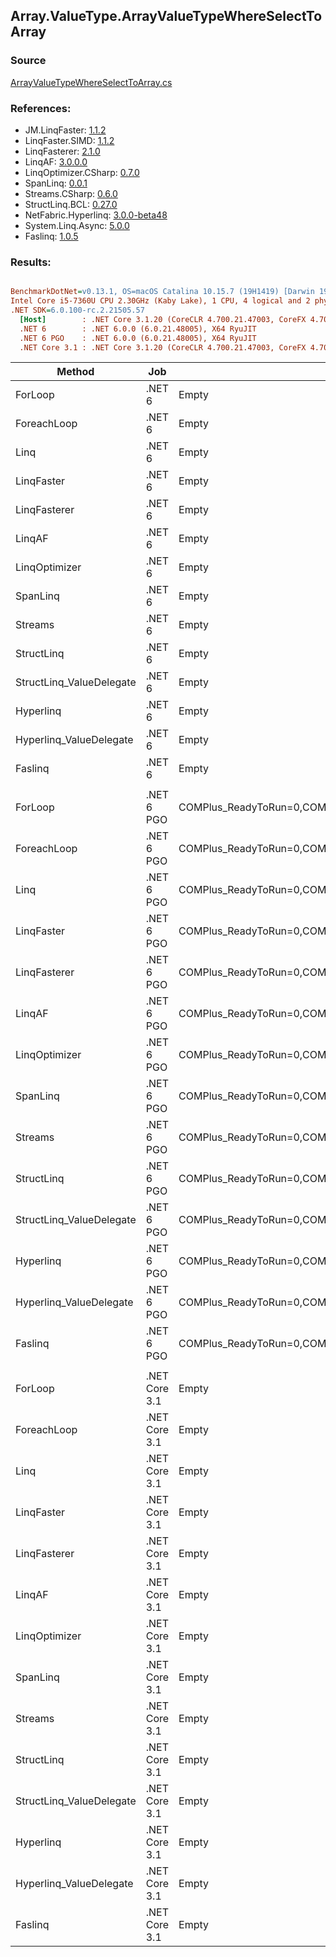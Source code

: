 ﻿## Array.ValueType.ArrayValueTypeWhereSelectToArray

### Source
[ArrayValueTypeWhereSelectToArray.cs](../LinqBenchmarks/Array/ValueType/ArrayValueTypeWhereSelectToArray.cs)

### References:
- JM.LinqFaster: [1.1.2](https://www.nuget.org/packages/JM.LinqFaster/1.1.2)
- LinqFaster.SIMD: [1.1.2](https://www.nuget.org/packages/LinqFaster.SIMD/1.0.3)
- LinqFasterer: [2.1.0](https://www.nuget.org/packages/LinqFasterer/2.1.0)
- LinqAF: [3.0.0.0](https://www.nuget.org/packages/LinqAF/3.0.0.0)
- LinqOptimizer.CSharp: [0.7.0](https://www.nuget.org/packages/LinqOptimizer.CSharp/0.7.0)
- SpanLinq: [0.0.1](https://www.nuget.org/packages/SpanLinq/0.0.1)
- Streams.CSharp: [0.6.0](https://www.nuget.org/packages/Streams.CSharp/0.6.0)
- StructLinq.BCL: [0.27.0](https://www.nuget.org/packages/StructLinq/0.27.0)
- NetFabric.Hyperlinq: [3.0.0-beta48](https://www.nuget.org/packages/NetFabric.Hyperlinq/3.0.0-beta48)
- System.Linq.Async: [5.0.0](https://www.nuget.org/packages/System.Linq.Async/5.0.0)
- Faslinq: [1.0.5](https://www.nuget.org/packages/Faslinq/1.0.5)

### Results:
``` ini

BenchmarkDotNet=v0.13.1, OS=macOS Catalina 10.15.7 (19H1419) [Darwin 19.6.0]
Intel Core i5-7360U CPU 2.30GHz (Kaby Lake), 1 CPU, 4 logical and 2 physical cores
.NET SDK=6.0.100-rc.2.21505.57
  [Host]        : .NET Core 3.1.20 (CoreCLR 4.700.21.47003, CoreFX 4.700.21.47101), X64 RyuJIT
  .NET 6        : .NET 6.0.0 (6.0.21.48005), X64 RyuJIT
  .NET 6 PGO    : .NET 6.0.0 (6.0.21.48005), X64 RyuJIT
  .NET Core 3.1 : .NET Core 3.1.20 (CoreCLR 4.700.21.47003, CoreFX 4.700.21.47101), X64 RyuJIT


```
|                   Method |           Job |                                                   EnvironmentVariables |       Runtime | Count |     Mean |     Error |    StdDev |        Ratio | RatioSD |   Gen 0 |   Gen 1 | Allocated |
|------------------------- |-------------- |----------------------------------------------------------------------- |-------------- |------ |---------:|----------:|----------:|-------------:|--------:|--------:|--------:|----------:|
|                  ForLoop |        .NET 6 |                                                                  Empty |      .NET 6.0 |   100 | 1.547 μs | 0.0092 μs | 0.0086 μs |     baseline |         |  5.5237 |       - |     11 KB |
|              ForeachLoop |        .NET 6 |                                                                  Empty |      .NET 6.0 |   100 | 1.648 μs | 0.0137 μs | 0.0114 μs | 1.07x slower |   0.01x |  5.5237 |       - |     11 KB |
|                     Linq |        .NET 6 |                                                                  Empty |      .NET 6.0 |   100 | 1.788 μs | 0.0135 μs | 0.0126 μs | 1.16x slower |   0.01x |  3.9291 |       - |      8 KB |
|               LinqFaster |        .NET 6 |                                                                  Empty |      .NET 6.0 |   100 | 1.512 μs | 0.0132 μs | 0.0117 μs | 1.02x faster |   0.01x |  4.7264 |       - |     10 KB |
|             LinqFasterer |        .NET 6 |                                                                  Empty |      .NET 6.0 |   100 | 2.532 μs | 0.0314 μs | 0.0294 μs | 1.64x slower |   0.02x |  6.0043 |       - |     12 KB |
|                   LinqAF |        .NET 6 |                                                                  Empty |      .NET 6.0 |   100 | 2.864 μs | 0.0295 μs | 0.0276 μs | 1.85x slower |   0.02x |  5.5122 |       - |     11 KB |
|            LinqOptimizer |        .NET 6 |                                                                  Empty |      .NET 6.0 |   100 | 9.278 μs | 0.1360 μs | 0.1205 μs | 6.00x slower |   0.09x | 62.4695 |  0.0153 |    132 KB |
|                 SpanLinq |        .NET 6 |                                                                  Empty |      .NET 6.0 |   100 | 2.372 μs | 0.0213 μs | 0.0200 μs | 1.53x slower |   0.01x |  5.5237 |       - |     11 KB |
|                  Streams |        .NET 6 |                                                                  Empty |      .NET 6.0 |   100 | 2.534 μs | 0.0179 μs | 0.0159 μs | 1.64x slower |   0.01x |  5.7716 |       - |     12 KB |
|               StructLinq |        .NET 6 |                                                                  Empty |      .NET 6.0 |   100 | 1.548 μs | 0.0113 μs | 0.0106 μs | 1.00x slower |   0.01x |  1.7052 |       - |      3 KB |
| StructLinq_ValueDelegate |        .NET 6 |                                                                  Empty |      .NET 6.0 |   100 | 1.222 μs | 0.0143 μs | 0.0134 μs | 1.27x faster |   0.01x |  1.6575 |       - |      3 KB |
|                Hyperlinq |        .NET 6 |                                                                  Empty |      .NET 6.0 |   100 | 1.731 μs | 0.0175 μs | 0.0155 μs | 1.12x slower |   0.01x |  1.6575 |       - |      3 KB |
|  Hyperlinq_ValueDelegate |        .NET 6 |                                                                  Empty |      .NET 6.0 |   100 | 1.404 μs | 0.0157 μs | 0.0147 μs | 1.10x faster |   0.02x |  1.6575 |       - |      3 KB |
|                  Faslinq |        .NET 6 |                                                                  Empty |      .NET 6.0 |   100 | 1.223 μs | 0.0094 μs | 0.0084 μs | 1.27x faster |   0.01x |  3.0670 |       - |      6 KB |
|                          |               |                                                                        |               |       |          |           |           |              |         |         |         |           |
|                  ForLoop |    .NET 6 PGO | COMPlus_ReadyToRun=0,COMPlus_TC_QuickJitForLoops=1,COMPlus_TieredPGO=1 |      .NET 6.0 |   100 | 1.532 μs | 0.0183 μs | 0.0163 μs |     baseline |         |  5.5237 |       - |     11 KB |
|              ForeachLoop |    .NET 6 PGO | COMPlus_ReadyToRun=0,COMPlus_TC_QuickJitForLoops=1,COMPlus_TieredPGO=1 |      .NET 6.0 |   100 | 1.659 μs | 0.0157 μs | 0.0147 μs | 1.08x slower |   0.01x |  5.5237 |       - |     11 KB |
|                     Linq |    .NET 6 PGO | COMPlus_ReadyToRun=0,COMPlus_TC_QuickJitForLoops=1,COMPlus_TieredPGO=1 |      .NET 6.0 |   100 | 1.841 μs | 0.0173 μs | 0.0161 μs | 1.20x slower |   0.02x |  3.9291 |       - |      8 KB |
|               LinqFaster |    .NET 6 PGO | COMPlus_ReadyToRun=0,COMPlus_TC_QuickJitForLoops=1,COMPlus_TieredPGO=1 |      .NET 6.0 |   100 | 1.570 μs | 0.0142 μs | 0.0126 μs | 1.03x slower |   0.01x |  4.7264 |       - |     10 KB |
|             LinqFasterer |    .NET 6 PGO | COMPlus_ReadyToRun=0,COMPlus_TC_QuickJitForLoops=1,COMPlus_TieredPGO=1 |      .NET 6.0 |   100 | 2.610 μs | 0.0229 μs | 0.0214 μs | 1.71x slower |   0.02x |  6.0043 |       - |     12 KB |
|                   LinqAF |    .NET 6 PGO | COMPlus_ReadyToRun=0,COMPlus_TC_QuickJitForLoops=1,COMPlus_TieredPGO=1 |      .NET 6.0 |   100 | 2.859 μs | 0.0245 μs | 0.0229 μs | 1.87x slower |   0.03x |  5.5122 |       - |     11 KB |
|            LinqOptimizer |    .NET 6 PGO | COMPlus_ReadyToRun=0,COMPlus_TC_QuickJitForLoops=1,COMPlus_TieredPGO=1 |      .NET 6.0 |   100 | 9.236 μs | 0.1609 μs | 0.1505 μs | 6.04x slower |   0.09x | 50.0031 | 16.6626 |    132 KB |
|                 SpanLinq |    .NET 6 PGO | COMPlus_ReadyToRun=0,COMPlus_TC_QuickJitForLoops=1,COMPlus_TieredPGO=1 |      .NET 6.0 |   100 | 2.336 μs | 0.0191 μs | 0.0179 μs | 1.53x slower |   0.02x |  5.5237 |       - |     11 KB |
|                  Streams |    .NET 6 PGO | COMPlus_ReadyToRun=0,COMPlus_TC_QuickJitForLoops=1,COMPlus_TieredPGO=1 |      .NET 6.0 |   100 | 2.581 μs | 0.0210 μs | 0.0196 μs | 1.68x slower |   0.02x |  5.7716 |       - |     12 KB |
|               StructLinq |    .NET 6 PGO | COMPlus_ReadyToRun=0,COMPlus_TC_QuickJitForLoops=1,COMPlus_TieredPGO=1 |      .NET 6.0 |   100 | 1.519 μs | 0.0090 μs | 0.0080 μs | 1.01x faster |   0.01x |  1.7052 |       - |      3 KB |
| StructLinq_ValueDelegate |    .NET 6 PGO | COMPlus_ReadyToRun=0,COMPlus_TC_QuickJitForLoops=1,COMPlus_TieredPGO=1 |      .NET 6.0 |   100 | 1.111 μs | 0.0123 μs | 0.0115 μs | 1.38x faster |   0.02x |  1.6575 |       - |      3 KB |
|                Hyperlinq |    .NET 6 PGO | COMPlus_ReadyToRun=0,COMPlus_TC_QuickJitForLoops=1,COMPlus_TieredPGO=1 |      .NET 6.0 |   100 | 1.844 μs | 0.0145 μs | 0.0136 μs | 1.20x slower |   0.01x |  1.6575 |       - |      3 KB |
|  Hyperlinq_ValueDelegate |    .NET 6 PGO | COMPlus_ReadyToRun=0,COMPlus_TC_QuickJitForLoops=1,COMPlus_TieredPGO=1 |      .NET 6.0 |   100 | 1.396 μs | 0.0102 μs | 0.0095 μs | 1.10x faster |   0.02x |  1.6575 |       - |      3 KB |
|                  Faslinq |    .NET 6 PGO | COMPlus_ReadyToRun=0,COMPlus_TC_QuickJitForLoops=1,COMPlus_TieredPGO=1 |      .NET 6.0 |   100 | 1.254 μs | 0.0144 μs | 0.0135 μs | 1.22x faster |   0.02x |  3.0670 |       - |      6 KB |
|                          |               |                                                                        |               |       |          |           |           |              |         |         |         |           |
|                  ForLoop | .NET Core 3.1 |                                                                  Empty | .NET Core 3.1 |   100 | 1.466 μs | 0.0136 μs | 0.0127 μs |     baseline |         |  5.5237 |       - |     11 KB |
|              ForeachLoop | .NET Core 3.1 |                                                                  Empty | .NET Core 3.1 |   100 | 1.648 μs | 0.0150 μs | 0.0140 μs | 1.12x slower |   0.01x |  5.5237 |       - |     11 KB |
|                     Linq | .NET Core 3.1 |                                                                  Empty | .NET Core 3.1 |   100 | 1.794 μs | 0.0114 μs | 0.0107 μs | 1.22x slower |   0.01x |  3.9291 |       - |      8 KB |
|               LinqFaster | .NET Core 3.1 |                                                                  Empty | .NET Core 3.1 |   100 | 1.461 μs | 0.0183 μs | 0.0171 μs | 1.00x faster |   0.01x |  4.7264 |       - |     10 KB |
|             LinqFasterer | .NET Core 3.1 |                                                                  Empty | .NET Core 3.1 |   100 | 2.524 μs | 0.0397 μs | 0.0352 μs | 1.72x slower |   0.03x |  6.0043 |       - |     12 KB |
|                   LinqAF | .NET Core 3.1 |                                                                  Empty | .NET Core 3.1 |   100 | 3.581 μs | 0.0288 μs | 0.0270 μs | 2.44x slower |   0.02x |  5.5122 |       - |     11 KB |
|            LinqOptimizer | .NET Core 3.1 |                                                                  Empty | .NET Core 3.1 |   100 | 8.524 μs | 0.1181 μs | 0.1047 μs | 5.81x slower |   0.08x | 62.4847 |  0.0305 |    132 KB |
|                 SpanLinq | .NET Core 3.1 |                                                                  Empty | .NET Core 3.1 |   100 | 2.642 μs | 0.0352 μs | 0.0312 μs | 1.80x slower |   0.03x |  5.5237 |       - |     11 KB |
|                  Streams | .NET Core 3.1 |                                                                  Empty | .NET Core 3.1 |   100 | 2.508 μs | 0.0265 μs | 0.0248 μs | 1.71x slower |   0.02x |  5.7716 |       - |     12 KB |
|               StructLinq | .NET Core 3.1 |                                                                  Empty | .NET Core 3.1 |   100 | 1.721 μs | 0.0180 μs | 0.0160 μs | 1.17x slower |   0.01x |  1.7090 |       - |      3 KB |
| StructLinq_ValueDelegate | .NET Core 3.1 |                                                                  Empty | .NET Core 3.1 |   100 | 1.395 μs | 0.0105 μs | 0.0098 μs | 1.05x faster |   0.01x |  1.6632 |       - |      3 KB |
|                Hyperlinq | .NET Core 3.1 |                                                                  Empty | .NET Core 3.1 |   100 | 2.213 μs | 0.0268 μs | 0.0250 μs | 1.51x slower |   0.02x |  1.6632 |       - |      3 KB |
|  Hyperlinq_ValueDelegate | .NET Core 3.1 |                                                                  Empty | .NET Core 3.1 |   100 | 1.676 μs | 0.0155 μs | 0.0145 μs | 1.14x slower |   0.02x |  1.6632 |       - |      3 KB |
|                  Faslinq | .NET Core 3.1 |                                                                  Empty | .NET Core 3.1 |   100 | 1.183 μs | 0.0130 μs | 0.0122 μs | 1.24x faster |   0.02x |  3.0670 |       - |      6 KB |
